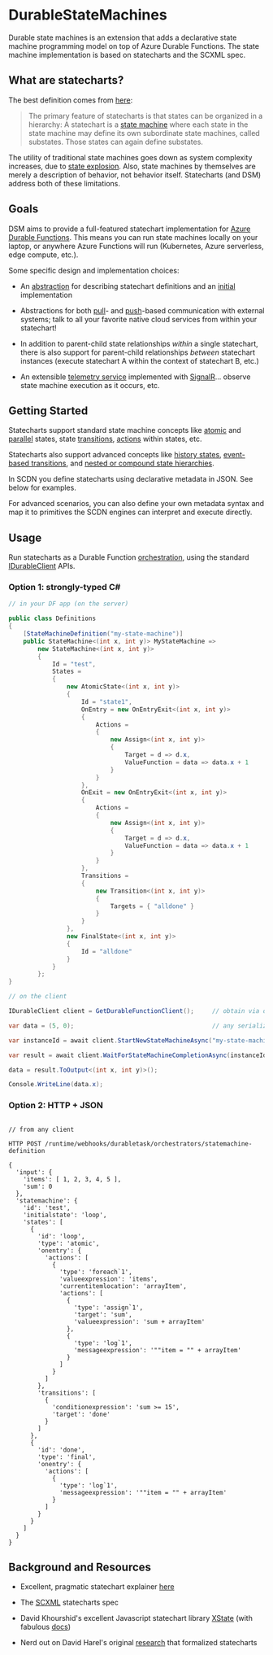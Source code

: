 # DurableStateMachines

Durable state machines is an extension that adds a declarative state machine programming model on top of Azure Durable Functions. The state machine implementation is based on statecharts and the SCXML spec.

## What are statecharts?

The best definition comes from [here](https://statecharts.github.io/what-is-a-statechart.html):

> The primary feature of statecharts is that states can be organized in a hierarchy:  A statechart is a [state machine](https://statecharts.github.io/what-is-a-state-machine.html) where each state in the state machine may define its own subordinate state machines, called substates.  Those states can again define substates.

The utility of traditional state machines goes down as system complexity increases, due to [state explosion](https://statecharts.github.io/state-machine-state-explosion.html). Also, state machines by themselves are merely a description of behavior, not behavior itself. Statecharts (and DSM) address both of these limitations.

## Goals

DSM aims to provide a full-featured statechart implementation for [Azure Durable Functions](https://docs.microsoft.com/en-us/azure/azure-functions/durable/). This means you can run state machines locally on your laptop, or anywhere Azure Functions will run (Kubernetes, Azure serverless, edge compute, etc.).

Some specific design and implementation choices:

- An [abstraction](./Common/Model) for describing statechart definitions and an [initial](./Metadata) implementation

- Abstractions for both [pull](./Common/Model/Execution/IQueryMetadata.cs)- and [push](./Common/Model/Execution/ISendMessageMetadata.cs)-based communication with external systems; talk to all your favorite native cloud services from within your statechart!

- In addition to parent-child state relationships _within_ a single statechart, there is also support for parent-child relationships _between_ statechart instances (execute statechart A within the context of statechart B, etc.)

- An extensible [telemetry service](./FunctionClient/Listener.cs) implemented with [SignalR](https://docs.microsoft.com/en-us/aspnet/core/signalr/introduction)... observe state machine execution as it occurs, etc.

## Getting Started

Statecharts support standard state machine concepts like [atomic](https://statecharts.github.io/glossary/atomic-state.html) and [parallel](https://statecharts.github.io/glossary/parallel-state.html) states, state [transitions](https://statecharts.github.io/glossary/transition.html), [actions](https://statecharts.github.io/glossary/action.html) within states, etc.

Statecharts also support advanced concepts like [history states](https://statecharts.github.io/glossary/history-state.html), [event-based transitions](https://statecharts.github.io/glossary/event.html), and [nested or compound state hierarchies](https://statecharts.github.io/glossary/compound-state.html). 

In SCDN you define statecharts using declarative metadata in JSON. See below for examples.

For advanced scenarios, you can also define your own metadata syntax and map it to primitives the SCDN engines can interpret and execute directly.

## Usage

Run statecharts as a Durable Function [orchestration](https://docs.microsoft.com/en-us/azure/azure-functions/durable/durable-functions-orchestrations?tabs=csharp), using the standard [IDurableClient](https://docs.microsoft.com/en-us/dotnet/api/microsoft.azure.webjobs.extensions.durabletask.idurableclient?view=azure-dotnet) APIs.

### Option 1: strongly-typed C#

```csharp
// in your DF app (on the server)

public class Definitions
{
    [StateMachineDefinition("my-state-machine")]
    public StateMachine<(int x, int y)> MyStateMachine =>
        new StateMachine<(int x, int y)>
        {
            Id = "test",
            States =
            {
                new AtomicState<(int x, int y)>
                {
                    Id = "state1",
                    OnEntry = new OnEntryExit<(int x, int y)>
                    {
                        Actions =
                        {
                            new Assign<(int x, int y)>
                            {
                                Target = d => d.x,
                                ValueFunction = data => data.x + 1
                            }
                        }
                    },
                    OnExit = new OnEntryExit<(int x, int y)>
                    {
                        Actions =
                        {
                            new Assign<(int x, int y)>
                            {
                                Target = d => d.x,
                                ValueFunction = data => data.x + 1
                            }
                        }
                    },
                    Transitions =
                    {
                        new Transition<(int x, int y)>
                        {
                            Targets = { "alldone" }
                        }
                    }
                },
                new FinalState<(int x, int y)>
                {
                    Id = "alldone"
                }
            }
        };
}

```

```csharp
// on the client

IDurableClient client = GetDurableFunctionClient();     // obtain via dependency injection

var data = (5, 0);                                      // any serializable type

var instanceId = await client.StartNewStateMachineAsync("my-state-machine", data);

var result = await client.WaitForStateMachineCompletionAsync(instanceId);

data = result.ToOutput<(int x, int y)>();

Console.WriteLine(data.x);

```

### Option 2: HTTP + JSON

```

// from any client

HTTP POST /runtime/webhooks/durabletask/orchestrators/statemachine-definition

{
  'input': {
    'items': [ 1, 2, 3, 4, 5 ],
    'sum': 0
  },
  'statemachine': {
    'id': 'test',
    'initialstate': 'loop',
    'states': [
      {
        'id': 'loop',
        'type': 'atomic',
        'onentry': {
          'actions': [
            {
              'type': 'foreach`1',
              'valueexpression': 'items',
              'currentitemlocation': 'arrayItem',
              'actions': [
                {
                  'type': 'assign`1',
                  'target': 'sum',
                  'valueexpression': 'sum + arrayItem'
                },
                {
                  'type': 'log`1',
                  'messageexpression': '""item = "" + arrayItem'
                }
              ]
            }
          ]
        },
        'transitions': [
          {
            'conditionexpression': 'sum >= 15',
            'target': 'done'
          }
        ]
      },
      {
        'id': 'done',
        'type': 'final',
        'onentry': {
          'actions': [
            {
              'type': 'log`1',
              'messageexpression': '""item = "" + arrayItem'
            }
          ]
        }
      }
    ]
  }
}

```

## Background and Resources

- Excellent, pragmatic statechart explainer [here](https://statecharts.github.io/)

- The [SCXML](https://www.w3.org/TR/scxml/) statecharts spec

- David Khourshid's excellent Javascript statechart library [XState](https://github.com/davidkpiano/xstate) (with fabulous [docs](https://xstate.js.org/docs/))

- Nerd out on David Harel's original [research](https://www.sciencedirect.com/science/article/pii/0167642387900359/pdf) that formalized statecharts
